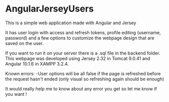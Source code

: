 # AngularJerseyUsers
This is a simple web application made with Angular and Jersey

It has user login with access and refresh tokens, profile editing (username, password) and a few options to customize the webpage design that are saved on the user.

If you want to run it on your server there is a .sql file in the backend folder. This webpage was developed using Jersey 2.32 in Tomcat 9.0.41 and Angular 10.1.6 in XAMPP 3.2.4.

Known errors:
  -User options will be all false if the page is refreshed before the request hasn't ended (only visual so refreshing again should be enough)
  
It would really help me to know about any error you get so let me know if you want !
